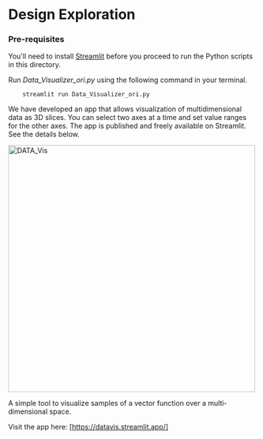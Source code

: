# Design Exploration

### Pre-requisites 

You'll need to install [Streamlit](https://streamlit.io/) before you proceed to run the Python scripts in this directory.

Run _Data_Visualizer_ori.py_ using the following command in your terminal.
    
        streamlit run Data_Visualizer_ori.py

We have developed an app that allows visualization of multidimensional data as 3D slices. You can select two axes at a time and set value ranges for the other axes. The app is published and freely available on Streamlit. See the details below.


<img src="https://user-images.githubusercontent.com/21056796/219284531-11264ffb-a3f1-43e4-87fb-20b83df947aa.png" alt="DATA_Vis" style="width:500px;"/>

A simple tool to visualize samples of a vector function over a multi-dimensional space.

Visit the app here:  [https://datavis.streamlit.app/]
